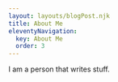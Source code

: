 ```yaml
---
layout: layouts/blogPost.njk
title: About Me
eleventyNavigation:
  key: About Me
  order: 3
---
```


I am a person that writes stuff.
